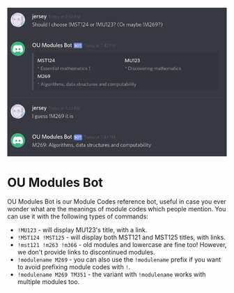 ![Screenshot](screenshot.png)

# OU Modules Bot

OU Modules Bot is our Module Codes reference bot, useful in case you ever wonder what are the meanings of module codes which people mention. You can use it with the following types of commands:

 * `!MU123` - will display MU123's title, with a link.
 * `!MST124 !MST125` - will display both MST121 and MST125 titles, with links.
 * `!mst121 !m263 !m366` - old modules and lowercase are fine too! However, we don't provide links to discontinued modules.
 * `!modulename M269` - you can also use the `!modulename` prefix if you want to avoid prefixing module codes with `!`.
 * `!modulename M269 TM351` - the variant with `!modulename` works with multiple modules too.
